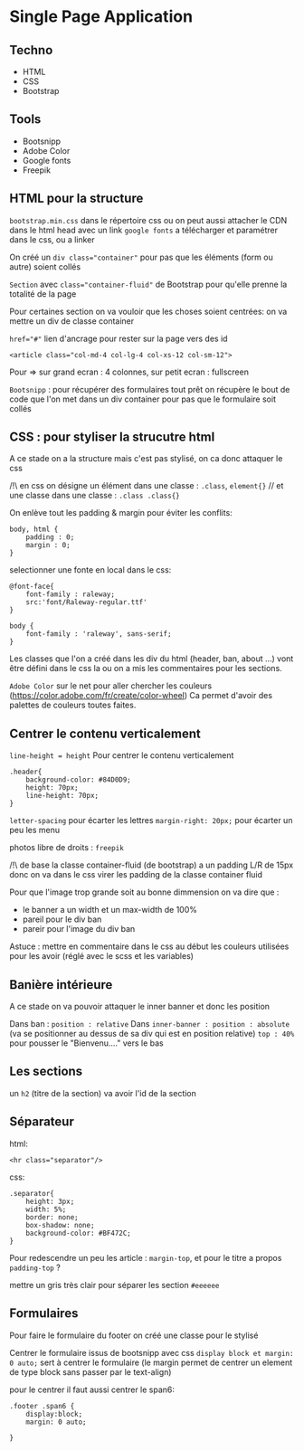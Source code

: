 # Single Page Application

## Techno
+ HTML
+ CSS
+ Bootstrap

## Tools
+ Bootsnipp
+ Adobe Color
+ Google fonts
+ Freepik


## HTML pour la structure

`bootstrap.min.css` dans le répertoire css ou on peut aussi attacher le CDN dans le html head avec un link
`google fonts` a télécharger et paramétrer dans le css, ou a linker

On créé un `div class="container"` pour pas que les éléments (form ou autre) soient collés

`Section` avec `class="container-fluid"` de Bootstrap pour qu'elle prenne la totalité de la page

Pour certaines section on va vouloir que les choses soient centrées:
on va mettre un div de classe container

`href="#"` lien d'ancrage pour rester sur la page vers des id


    <article class="col-md-4 col-lg-4 col-xs-12 col-sm-12">
Pour => sur grand ecran : 4 colonnes, sur petit ecran : fullscreen

`Bootsnipp` : pour récupérer des formulaires tout prêt
on récupère le bout de code que l'on met dans un div container pour pas que le formulaire soit collés

## CSS : pour styliser la strucutre html 

A ce stade on a la structure mais c'est pas stylisé, on ca donc attaquer le css

/!\ en css on désigne un élément dans une classe : `.class`, `element{}` // et une classe dans une classe : `.class .class{}`

On enlève tout les padding & margin pour éviter les conflits:

    body, html {
        padding : 0;
        margin : 0;
    }

selectionner une fonte en local dans le css:

    @font-face{
        font-family : raleway;
        src:'font/Raleway-regular.ttf'
    }

    body {
        font-family : 'raleway', sans-serif;
    }

Les classes que l'on a créé dans les div du html (header, ban, about ...) vont être défini dans le css la ou on a mis les commentaires pour les sections.

`Adobe Color` sur le net pour aller chercher les couleurs (https://color.adobe.com/fr/create/color-wheel)
Ca permet d'avoir des palettes de couleurs toutes faites.

## Centrer le contenu verticalement

`line-height = height` Pour centrer le contenu verticalement

    .header{
        background-color: #84D0D9;
        height: 70px;
        line-height: 70px;
    }    

`letter-spacing` pour écarter les lettres
`margin-right: 20px;` pour écarter un peu les menu

photos libre de droits : `freepik`


/!\ de base la classe container-fluid (de bootstrap) a un padding L/R de 15px 
donc on va dans le css  virer les padding de la classe container fluid

Pour que l'image trop grande soit au bonne dimmension on va dire que :
- le banner a un width et un max-width de 100% 
- pareil pour le div ban
- pareir pour l'image du div ban

Astuce : mettre en commentaire dans le css au début les couleurs utilisées pour les avoir (réglé avec le scss et les variables)

## Banière intérieure

A ce stade on va pouvoir attaquer le inner banner et donc les position

Dans ban : `position : relative`
Dans `inner-banner : position : absolute` (va se positionner au dessus de sa div qui est en position relative)
`top : 40%` pour pousser le "Bienvenu...." vers le bas 

## Les sections

un `h2` (titre de la section) va avoir l'id de la section

## Séparateur

html: 

    <hr class="separator"/>
css: 

    .separator{
        height: 3px;
        width: 5%;
        border: none;
        box-shadow: none;
        background-color: #BF472C;
    }

Pour redescendre un peu les article : `margin-top`, et pour le titre a propos `padding-top` ?

mettre un gris très clair pour séparer les section `#eeeeee`

## Formulaires

Pour faire le formulaire du footer on créé une classe pour le stylisé

Centrer le formulaire issus de bootsnipp avec css
`display block et margin: 0 auto;` sert à centrer le formulaire (le margin permet de centrer un element de type block sans passer par le text-align)

pour le centrer il faut aussi centrer le span6:

    .footer .span6 {
        display:block;
        margin: 0 auto;

    }